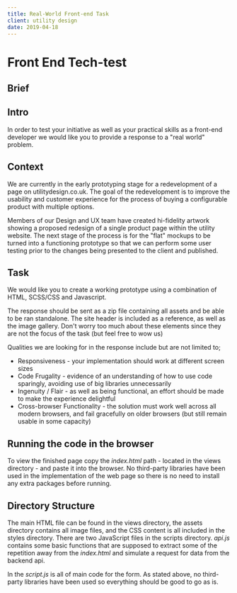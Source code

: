 ```yaml
---
title: Real-World Front-end Task
client: utility design
date: 2019-04-18
---
```


# Front End Tech-test

## Brief

Intro
--
In order to test your initiative as well as your practical skills as a front-end developer we would like you to provide a response to a "real world" problem.


Context
--
We are currently in the early prototyping stage for a redevelopment of a page on utilitydesign.co.uk. The goal of the redevelopment is to improve the usability and customer experience for the process of buying a configurable product with multiple options.

Members of our Design and UX team have created hi-fidelity artwork showing a proposed redesign of a single product page within the utility website. The next stage of the process is for the "flat" mockups to be turned into a functioning prototype so that we can perform some user testing prior to the changes being presented to the client and published.


Task
--
We would like you to create a working prototype using a combination of HTML, SCSS/CSS and Javascript.

The response should be sent as a zip file containing all assets and be able to be ran standalone. The site header is included as a reference, as well as the image gallery. Don't worry too much about these elements since they are not the focus of the task (but feel free to wow us)

Qualities we are looking for in the response include but are not limited to;
- Responsiveness - your implementation should work at different screen sizes
- Code Frugality - evidence of an understanding of how to use code sparingly, avoiding use of big libraries unnecessarily
- Ingenuity / Flair - as well as being functional, an effort should be made to make the experience delightful
- Cross-browser Functionality - the solution must work well across all modern browsers, and fail gracefully on older browsers (but still remain usable in some capacity)

## Running the code in the browser
To view the finished page copy the *index.html* path - located in the views directory - and paste it into the browser. No third-party libraries have been used in the implementation of the web page so there is no need to install any extra packages before running.

## Directory Structure

The main HTML file can be found in the views directory, the assets directory contains all image files, and the CSS content is all included in the styles directory. 
There are two JavaScript files in the scripts directory. *api.js* contains some basic functions that are supposed to extract some of the repetition away from the *index.html* and simulate a request for data from the backend api.

In the *script.js* is all of main code for the form. As stated above, no third-party libraries have been used so everything should be good to go as is.
